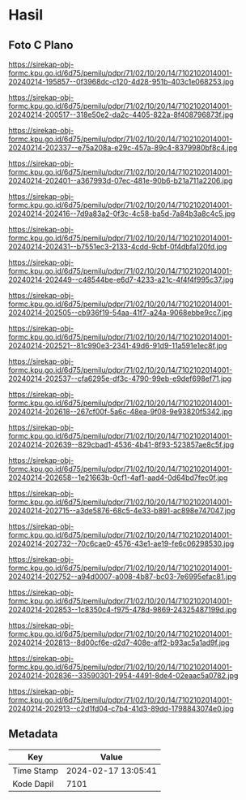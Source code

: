 # Hasil

## Foto C Plano

https://sirekap-obj-formc.kpu.go.id/6d75/pemilu/pdpr/71/02/10/20/14/7102102014001-20240214-195857--0f3968dc-c120-4d28-951b-403c1e068253.jpg

https://sirekap-obj-formc.kpu.go.id/6d75/pemilu/pdpr/71/02/10/20/14/7102102014001-20240214-200517--318e50e2-da2c-4405-822a-8f408796873f.jpg

https://sirekap-obj-formc.kpu.go.id/6d75/pemilu/pdpr/71/02/10/20/14/7102102014001-20240214-202337--e75a208a-e29c-457a-89c4-8379980bf8c4.jpg

https://sirekap-obj-formc.kpu.go.id/6d75/pemilu/pdpr/71/02/10/20/14/7102102014001-20240214-202401--a367993d-07ec-481e-90b6-b21a711a2206.jpg

https://sirekap-obj-formc.kpu.go.id/6d75/pemilu/pdpr/71/02/10/20/14/7102102014001-20240214-202416--7d9a83a2-0f3c-4c58-ba5d-7a84b3a8c4c5.jpg

https://sirekap-obj-formc.kpu.go.id/6d75/pemilu/pdpr/71/02/10/20/14/7102102014001-20240214-202431--b7551ec3-2133-4cdd-9cbf-0f4dbfa120fd.jpg

https://sirekap-obj-formc.kpu.go.id/6d75/pemilu/pdpr/71/02/10/20/14/7102102014001-20240214-202449--c48544be-e6d7-4233-a21c-4f4f4f995c37.jpg

https://sirekap-obj-formc.kpu.go.id/6d75/pemilu/pdpr/71/02/10/20/14/7102102014001-20240214-202505--cb936f19-54aa-41f7-a24a-9068ebbe9cc7.jpg

https://sirekap-obj-formc.kpu.go.id/6d75/pemilu/pdpr/71/02/10/20/14/7102102014001-20240214-202521--81c990e3-2341-49d6-91d9-11a591e1ec8f.jpg

https://sirekap-obj-formc.kpu.go.id/6d75/pemilu/pdpr/71/02/10/20/14/7102102014001-20240214-202537--cfa6295e-df3c-4790-99eb-e9def698ef71.jpg

https://sirekap-obj-formc.kpu.go.id/6d75/pemilu/pdpr/71/02/10/20/14/7102102014001-20240214-202618--267cf00f-5a6c-48ea-9f08-9e93820f5342.jpg

https://sirekap-obj-formc.kpu.go.id/6d75/pemilu/pdpr/71/02/10/20/14/7102102014001-20240214-202639--829cbad1-4536-4b41-8f93-523857ae8c5f.jpg

https://sirekap-obj-formc.kpu.go.id/6d75/pemilu/pdpr/71/02/10/20/14/7102102014001-20240214-202658--1e21663b-0cf1-4af1-aad4-0d64bd7fec0f.jpg

https://sirekap-obj-formc.kpu.go.id/6d75/pemilu/pdpr/71/02/10/20/14/7102102014001-20240214-202715--a3de5876-68c5-4e33-b891-ac898e747047.jpg

https://sirekap-obj-formc.kpu.go.id/6d75/pemilu/pdpr/71/02/10/20/14/7102102014001-20240214-202732--70c6cae0-4576-43e1-ae19-fe6c06298530.jpg

https://sirekap-obj-formc.kpu.go.id/6d75/pemilu/pdpr/71/02/10/20/14/7102102014001-20240214-202752--a94d0007-a008-4b87-bc03-7e6995efac81.jpg

https://sirekap-obj-formc.kpu.go.id/6d75/pemilu/pdpr/71/02/10/20/14/7102102014001-20240214-202853--1c8350c4-f975-478d-9869-24325487199d.jpg

https://sirekap-obj-formc.kpu.go.id/6d75/pemilu/pdpr/71/02/10/20/14/7102102014001-20240214-202813--8d00cf6e-d2d7-408e-aff2-b93ac5a1ad9f.jpg

https://sirekap-obj-formc.kpu.go.id/6d75/pemilu/pdpr/71/02/10/20/14/7102102014001-20240214-202836--33590301-2954-4491-8de4-02eaac5a0782.jpg

https://sirekap-obj-formc.kpu.go.id/6d75/pemilu/pdpr/71/02/10/20/14/7102102014001-20240214-202913--c2d1fd04-c7b4-41d3-89dd-1798843074e0.jpg


## Metadata

| Key        | Value               |
| ---------- | ------------------- |
| Time Stamp | 2024-02-17 13:05:41 |
| Kode Dapil | 7101                |




